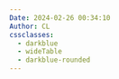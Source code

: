 ```yaml
---
Date: 2024-02-26 00:34:10
Author: CL
cssclasses:
  - darkblue
  - wideTable
  - darkblue-rounded
---
```

